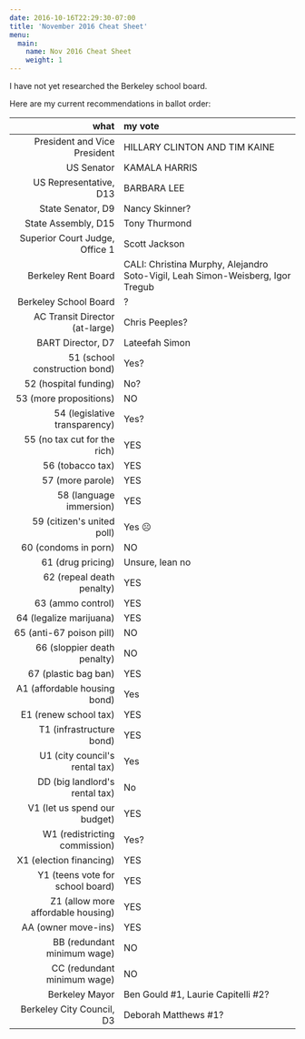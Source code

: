 ```yaml
---
date: 2016-10-16T22:29:30-07:00
title: 'November 2016 Cheat Sheet'
menu:
  main:
    name: Nov 2016 Cheat Sheet
    weight: 1
---
```


I have not yet researched the Berkeley school board.

Here are my current recommendations in ballot order:

<!--more-->

what|my vote
--:|:-----
President and Vice President | HILLARY CLINTON AND TIM KAINE
US Senator | KAMALA HARRIS
US Representative, D13 | BARBARA LEE
State Senator, D9 | Nancy Skinner?
State Assembly, D15 | Tony Thurmond
Superior Court Judge, Office 1 | Scott Jackson
Berkeley Rent Board | CALI: Christina Murphy, Alejandro Soto-Vigil, Leah Simon-Weisberg, Igor Tregub
Berkeley School Board | ?
AC Transit Director (at-large) | Chris Peeples?
BART Director, D7 | Lateefah Simon
51 (school construction bond) | Yes?
52 (hospital funding) | No?
53 (more propositions) | NO
54 (legislative transparency) | Yes?
55 (no tax cut for the rich)| YES
56 (tobacco tax) | YES
57 (more parole) | YES
58 (language immersion) | YES
59 (citizen's united poll) | Yes ☹
60 (condoms in porn) | NO
61 (drug pricing) | Unsure, lean no
62 (repeal death penalty) | YES
63 (ammo control) | YES
64 (legalize marijuana) | YES
65 (anti-67 poison pill) | NO
66 (sloppier death penalty) | NO
67 (plastic bag ban) | YES
A1 (affordable housing bond) | Yes
E1 (renew school tax) | YES
T1 (infrastructure bond) | YES
U1 (city council's rental tax) | Yes
DD (big landlord's rental tax) | No
V1 (let us spend our budget) | YES
W1 (redistricting commission) | Yes?
X1 (election financing) | YES
Y1 (teens vote for school board) | YES
Z1 (allow more affordable housing) | YES
AA (owner move-ins) | YES
BB (redundant minimum wage) | NO
CC (redundant minimum wage) | NO
Berkeley Mayor | Ben Gould #1, Laurie Capitelli #2?
Berkeley City Council, D3 | Deborah Matthews #1?
